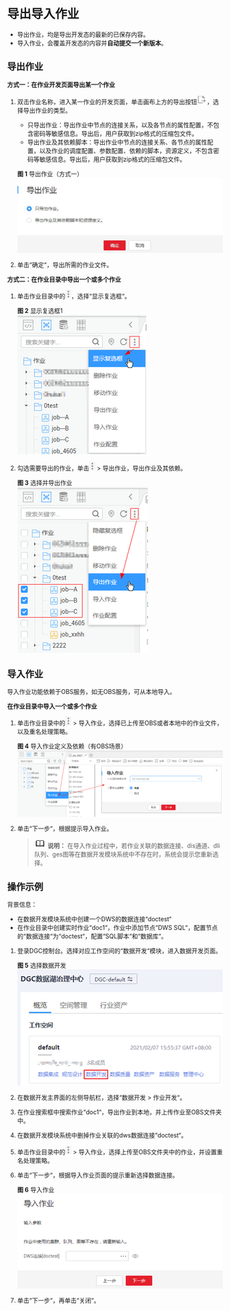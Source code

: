 # 导出导入作业<a name="dgc_01_0438"></a>

-   导出作业，均是导出开发态的最新的已保存内容。
-   导入作业，会覆盖开发态的内容并**自动提交一个新版本**。

## 导出作业<a name="zh-cn_topic_0147408648_section146881713516"></a>

**方式一：在作业开发页面导出某一个作业**

1.  双击作业名称，进入某一作业的开发页面，单击画布上方的导出按钮![](figures/job_export.png)，选择导出作业的类型。

    -   只导出作业：导出作业中节点的连接关系，以及各节点的属性配置，不包含密码等敏感信息。导出后，用户获取到zip格式的压缩包文件。
    -   导出作业及其依赖脚本：导出作业中节点的连接关系、各节点的属性配置，以及作业的调度配置、参数配置、依赖的脚本，资源定义，不包含密码等敏感信息。导出后，用户获取到zip格式的压缩包文件。

    **图 1**  导出作业（方式一）<a name="fig16334136173516"></a>  
    ![](figures/导出作业（方式一）.png "导出作业（方式一）")

2.  单击“确定“，导出所需的作业文件。

**方式二：在作业目录中导出一个或多个作业**

1.  单击作业目录中的![](figures/icon-dlf-batch.png)，选择“显示复选框“。

    **图 2**  显示复选框1<a name="zh-cn_topic_0147408648_fig1111175617447"></a>  
    ![](figures/显示复选框1.png "显示复选框1")

2.  勾选需要导出的作业，单击![](figures/icon-dlf-batch.png)  \> 导出作业，导出作业及其依赖。

    **图 3**  选择并导出作业<a name="zh-cn_topic_0147408648_fig20124151819460"></a>  
    ![](figures/选择并导出作业.png "选择并导出作业")


## 导入作业<a name="zh-cn_topic_0147408648_section148631342115112"></a>

导入作业功能依赖于OBS服务，如无OBS服务，可从本地导入。

**在作业目录中导入一个或多个作业**

1.  单击作业目录中的![](figures/batch.png)  \> 导入作业，选择已上传至OBS或者本地中的作业文件，以及重名处理策略。

    **图 4**  导入作业定义及依赖（有OBS场景）<a name="zh-cn_topic_0147408648_fig9462133544712"></a>  
    ![](figures/导入作业定义及依赖（有OBS场景）.png "导入作业定义及依赖（有OBS场景）")

2.  单击“下一步“，根据提示导入作业。

    >![](public_sys-resources/icon-note.gif) **说明：** 
    >在导入作业过程中，若作业关联的数据连接、dis通道、dli 队列、ges图等在数据开发模块系统中不存在时，系统会提示您重新选择。


## 操作示例<a name="zh-cn_topic_0147408648_section18640132716171"></a>

背景信息：

-   在数据开发模块系统中创建一个DWS的数据连接“doctest“
-   在作业目录中创建实时作业“doc1“，作业中添加节点“DWS SQL“，配置节点的“数据连接“为“doctest“，配置“SQL脚本“和“数据库“。

1.  登录DGC控制台。选择对应工作空间的“数据开发“模块，进入数据开发页面。

    **图 5**  选择数据开发<a name="dgc_01_0423_fig746051541519"></a>  
    ![](figures/选择数据开发.png "选择数据开发")

2.  在数据开发主界面的左侧导航栏，选择“数据开发  \>  作业开发“。
3.  在作业搜索框中搜索作业“doc1“，导出作业到本地，并上传作业至OBS文件夹中。
4.  在数据开发模块系统中删掉作业关联的dws数据连接“doctest“。
5.  单击作业目录中的![](figures/icon-dlf-batch.png)  \> 导入作业，选择上传至OBS文件夹中的作业，并设置重名处理策略。
6.  单击“下一步“，根据导入作业页面的提示重新选择数据连接。

    **图 6**  导入作业<a name="zh-cn_topic_0147408648_fig483212119259"></a>  
    ![](figures/导入作业.png "导入作业")

7.  单击“下一步“，再单击“关闭“。

